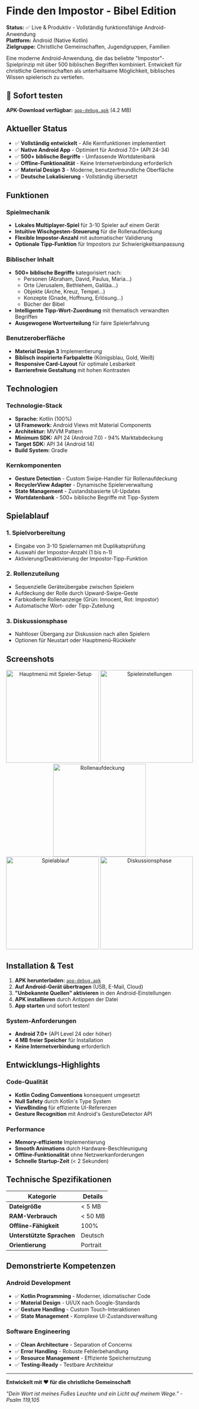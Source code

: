 # Finde den Impostor - Bibel Edition

**Status:** ✅ Live & Produktiv - Vollständig funktionsfähige Android-Anwendung  
**Plattform:** Android (Native Kotlin)  
**Zielgruppe:** Christliche Gemeinschaften, Jugendgruppen, Familien

Eine moderne Android-Anwendung, die das beliebte "Impostor"-Spielprinzip mit über 500 biblischen Begriffen kombiniert. Entwickelt für christliche Gemeinschaften als unterhaltsame Möglichkeit, biblisches Wissen spielerisch zu vertiefen.

## 📱 Sofort testen

**APK-Download verfügbar:** [`app-debug.apk`](app/build/outputs/apk/debug/app-debug.apk) (4.2 MB)

## Aktueller Status

- ✅ **Vollständig entwickelt** - Alle Kernfunktionen implementiert
- ✅ **Native Android App** - Optimiert für Android 7.0+ (API 24-34)  
- ✅ **500+ biblische Begriffe** - Umfassende Wortdatenbank
- ✅ **Offline-Funktionalität** - Keine Internetverbindung erforderlich
- ✅ **Material Design 3** - Moderne, benutzerfreundliche Oberfläche
- ✅ **Deutsche Lokalisierung** - Vollständig übersetzt

## Funktionen

### Spielmechanik
- **Lokales Multiplayer-Spiel** für 3-10 Spieler auf einem Gerät
- **Intuitive Wischgesten-Steuerung** für die Rollenaufdeckung  
- **Flexible Impostor-Anzahl** mit automatischer Validierung
- **Optionale Tipp-Funktion** für Impostors zur Schwierigkeitsanpassung

### Biblischer Inhalt  
- **500+ biblische Begriffe** kategorisiert nach:
  - Personen (Abraham, David, Paulus, Maria...)
  - Orte (Jerusalem, Bethlehem, Galiläa...)  
  - Objekte (Arche, Kreuz, Tempel...)
  - Konzepte (Gnade, Hoffnung, Erlösung...)
  - Bücher der Bibel
- **Intelligente Tipp-Wort-Zuordnung** mit thematisch verwandten Begriffen
- **Ausgewogene Wortverteilung** für faire Spielerfahrung

### Benutzeroberfläche
- **Material Design 3** Implementierung
- **Biblisch inspirierte Farbpalette** (Königsblau, Gold, Weiß)
- **Responsive Card-Layout** für optimale Lesbarkeit
- **Barrierefreie Gestaltung** mit hohen Kontrasten

## Technologien

### Technologie-Stack
- **Sprache:** Kotlin (100%)
- **UI Framework:** Android Views mit Material Components  
- **Architektur:** MVVM Pattern
- **Minimum SDK:** API 24 (Android 7.0) - 94% Marktabdeckung
- **Target SDK:** API 34 (Android 14)
- **Build System:** Gradle

### Kernkomponenten
- **Gesture Detection** - Custom Swipe-Handler für Rollenaufdeckung
- **RecyclerView Adapter** - Dynamische Spielerverwaltung
- **State Management** - Zustandsbasierte UI-Updates  
- **Wortdatenbank** - 500+ biblische Begriffe mit Tipp-System

## Spielablauf

### 1. Spielvorbereitung
- Eingabe von 3-10 Spielernamen mit Duplikatsprüfung
- Auswahl der Impostor-Anzahl (1 bis n-1)  
- Aktivierung/Deaktivierung der Impostor-Tipp-Funktion

### 2. Rollenzuteilung
- Sequenzielle Geräteübergabe zwischen Spielern
- Aufdeckung der Rolle durch Upward-Swipe-Geste
- Farbkodierte Rollenanzeige (Grün: Innocent, Rot: Impostor)
- Automatische Wort- oder Tipp-Zuteilung

### 3. Diskussionsphase  
- Nahtloser Übergang zur Diskussion nach allen Spielern
- Optionen für Neustart oder Hauptmenü-Rückkehr

## Screenshots

<div align="center">
  <img src="screenshots/Screenshot_20250809_144124.png" width="250" alt="Hauptmenü mit Spieler-Setup" />
  <img src="screenshots/Screenshot_20250809_144212.png" width="250" alt="Spieleinstellungen" />
  <img src="screenshots/Screenshot_20250809_144225.png" width="250" alt="Rollenaufdeckung" />
</div>

<div align="center">
  <img src="screenshots/Screenshot_20250809_144244.png" width="250" alt="Spielablauf" />
  <img src="screenshots/Screenshot_20250809_144255.png" width="250" alt="Diskussionsphase" />
</div>

## Installation & Test
1. **APK herunterladen:** [`app-debug.apk`](app/build/outputs/apk/debug/app-debug.apk)
2. **Auf Android-Gerät übertragen** (USB, E-Mail, Cloud)
3. **"Unbekannte Quellen" aktivieren** in den Android-Einstellungen
4. **APK installieren** durch Antippen der Datei
5. **App starten** und sofort testen!

### System-Anforderungen
- **Android 7.0+** (API Level 24 oder höher)
- **4 MB freier Speicher** für Installation
- **Keine Internetverbindung** erforderlich

## Entwicklungs-Highlights

### Code-Qualität
- **Kotlin Coding Conventions** konsequent umgesetzt
- **Null Safety** durch Kotlin's Type System
- **ViewBinding** für effiziente UI-Referenzen
- **Gesture Recognition** mit Android's GestureDetector API

### Performance
- **Memory-effiziente** Implementierung  
- **Smooth Animations** durch Hardware-Beschleunigung
- **Offline-Funktionalität** ohne Netzwerkanforderungen
- **Schnelle Startup-Zeit** (< 2 Sekunden)

## Technische Spezifikationen

| Kategorie | Details |
|-----------|---------|
| **Dateigröße** | < 5 MB |
| **RAM-Verbrauch** | < 50 MB |
| **Offline-Fähigkeit** | 100% |
| **Unterstützte Sprachen** | Deutsch |
| **Orientierung** | Portrait |

## Demonstrierte Kompetenzen

### Android Development
- ✅ **Kotlin Programming** - Moderner, idiomatischer Code
- ✅ **Material Design** - UI/UX nach Google-Standards  
- ✅ **Gesture Handling** - Custom Touch-Interaktionen
- ✅ **State Management** - Komplexe UI-Zustandsverwaltung

### Software Engineering  
- ✅ **Clean Architecture** - Separation of Concerns
- ✅ **Error Handling** - Robuste Fehlerbehandlung
- ✅ **Resource Management** - Effiziente Speichernutzung
- ✅ **Testing-Ready** - Testbare Architektur

---

**Entwickelt mit ❤️ für die christliche Gemeinschaft**

*"Dein Wort ist meines Fußes Leuchte und ein Licht auf meinem Wege." - Psalm 119,105*
